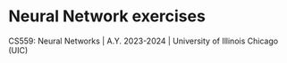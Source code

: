 # Neural Network exercises
CS559: Neural Networks | A.Y. 2023-2024 | University of Illinois Chicago (UIC)
